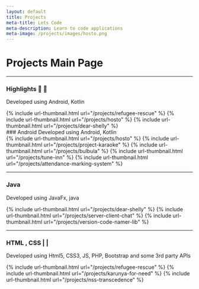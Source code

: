 ```yaml
---
layout: default
title: Projects
meta-title: Lets Code
meta-description: Learn to code applications
meta-image: /projects/images/hosto.png
---
```


# Projects Main Page

---
### Highlights 🤩 🌟
Developed using Android, Kotlin
<div class="thumbnail-link-container">
{% include url-thumbnail.html url="/projects/refugee-rescue" %}
{% include url-thumbnail.html url="/projects/hosto" %}
{% include url-thumbnail.html url="/projects/dear-shelly" %}


</div>
### Android <i class="fab fa-android fa-lg"></i>
Developed using Android, Kotlin
<div class="thumbnail-link-container">
{% include url-thumbnail.html url="/projects/hosto" %}
{% include url-thumbnail.html url="/projects/project-karaoke" %}
{% include url-thumbnail.html url="/projects/bulbula" %}
{% include url-thumbnail.html url="/projects/tune-inn" %}
{% include url-thumbnail.html url="/projects/attendance-marking-system" %}

</div>

---
### Java <i class="fab fa-java fa-lg"></i>
Developed using JavaFx, java
<div class="thumbnail-link-container">
{% include url-thumbnail.html url="/projects/dear-shelly" %}
{% include url-thumbnail.html url="/projects/server-client-chat" %}
{% include url-thumbnail.html url="/projects/version-code-namer-lib" %}
</div>

---
### HTML <i class="fab fa-html5 fa-lg"></i>, CSS <i class="fab fa-css3 fa-lg"></i> |  <i class="fab fa-js fa-lg"></i> | <i class="fab fa-php fa-lg"></i>
Developed using Html5, CSS3, JS, PHP, Bootstrap and some 3rd party APIs
<div class="thumbnail-link-container">
{% include url-thumbnail.html url="/projects/refugee-rescue" %}
{% include url-thumbnail.html url="/projects/karunya-for-need" %}
{% include url-thumbnail.html url="/projects/nss-transcedence" %}
</div>

